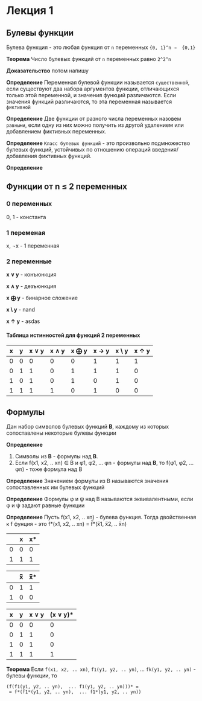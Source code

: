 # Лекция 1

## Булевы функции 

Булева функция - это любая функция от `n` переменных `{0, 1}^n →  {0,1}`

**Теорема** Число булевых функций от `n` переменных равно `2^2^n`

**Доказательство** потом напишу

**Определение** Переменная булевой функции называется `существенной`, если существуют два набора аргументов функции, отличающихся только этой переменной, и значения функций различаются. Если значения функций различаются, то эта переменная называется `фиктивной`

**Определение** Две функции от разного числа переменных назовем `равными`, если одну из них можно получить из другой удалением или добавлением фиктивных переменных.

**Определение** `Класс булевых функций` - это произвольно подмножество булевых функций, устойчивых по отношению операций введения/добавления фиктивных функций.

**Определение**

## Функции от n ≤ 2 переменных

### 0 переменных
0, 1 - константа

### 1 переменая

x, ¬x - 1 переменная  

### 2 переменные

**x ∨ y** - конъюнкция 

**x ∧ y** - дезъюнкция

**x ⨁ y** - бинарное сложение

**x \ y** - nand 

**x ↑ y** - asdas

#### Таблица истинностей для функций 2 переменных
|x | y | x ∨ y | x ∧ y | x ⨁ y | x → y | x \ y | x ↑ y |
| - | - | - | - | - | - | - | - |
| 0 | 0 | 0 | 0 | 0 | 1 | 1 | 1 |
| 0 | 1 | 1 | 0 | 1 | 1 | 1 | 0 |
| 1 | 0 | 1 | 0 | 1 | 0 | 1 | 0 |
| 1 | 1 | 1 | 1 | 0 | 1 | 0 | 0 |

## Формулы 

Дан набор символов булевых функций **B**, каждому из которых сопоставлены некоторые булевы функции 


**Определение** 
1. Символы из **B** - формулы над  **B**.
2. Если f(x1, x2, .. xn) ∈ B и φ1, φ2, ... φn - формулы над **B**, то f(φ1, φ2, ... φn) - тоже формула над B

**Определение** Значением формулы из B называются значения сопоставленных им булевых функций

**Определение**  Формулы φ и ψ над B называются эквивалентными, если φ и ψ задают равные функции

**Определение** Пусть f(x1, x2, .. xn) - булева функция. Тогда двойственная к f фунция - это f*(x1, x2, .. xn) = f&#773;*(x&#773;1, x&#773;2, .. x&#773;n)


||x|x*|
|-|-|--|
|0|0|0|
|1|1|1|

||x&#773;|x&#773;*|
|-|-|--|
|0|1|1|
|1|0|0|

| x | y | x ∨ y | (x ∨ y)* | 
|-|-|-|-|
| 0 | 0 | 0 | 0 |
| 0 | 1 | 1 | 0 |
| 1 | 0 | 1 | 0 |
| 1 | 1 | 1 | 1 |

**Теорема** Если `f(x1, x2, .. xn)`, `f1(y1, y2, .. yn)`, ... `fk(y1, y2, .. yn)` - булевы функции, то 

    (f(f1(y1, y2, .. yn),  ... f1(y1, y2, .. yn)))* =  
     = f*(f1*(y1, y2, .. yn),  ... f1*(y1, y2, .. yn))